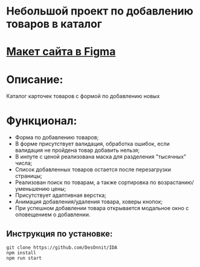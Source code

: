 # Небольшой проект по добавлению товаров в каталог
# [Макет сайта в Figma](https://www.figma.com/file/Y7kBtyIqh96KQ0Rwgfv3u8/Catalog?node-id=0%3A1)
# Описание:
Каталог карточек товаров с формой по добавлению новых

# Функционал:
- Форма по добавлению товаров;
- В форме присутствует валидация, обработка ошибок, если валидация не пройдена товар добавить нельзя;
- В инпуте с ценой реализована маска для разделения "тысячных" числа;
- Список добавленных товаров остается после перезагрузки страницы;
- Реализован поиск по товарам, а также сортировка по возрастанию/уменьшению цены;
- Присутствует адаптивная верстка;
- Анимация добавления/удаления товара, ховеры кнопок;
- При успешном добавлении товара открывается модальное окно с оповещением о добавлении.


## Инструкция по установке: 

```
git clone https://github.com/DesOnnit/IDA
npm install
npm run start
```

